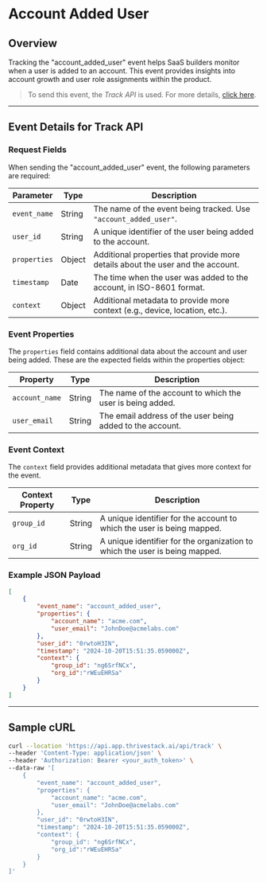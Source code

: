 # Account Added User

## Overview

Tracking the "account_added_user" event helps SaaS builders monitor when a user is added to an account. This event provides insights into account growth and user role assignments within the product.

> To send this event, the _Track API_ is used. For more details, [click here](/getting-started/analyze/instrumentation/events/event-tracking).

<hr/>

## Event Details for Track API

### Request Fields

When sending the "account_added_user" event, the following parameters are required:

| Parameter   | Type   | Description                                                                                     |
|-------------|--------|-------------------------------------------------------------------------------------------------|
| `event_name`  | String | The name of the event being tracked. Use `"account_added_user"`.                                   |
| `user_id`    | String | A unique identifier of the user being added to the account.                                       |
| `properties`  | Object | Additional properties that provide more details about the user and the account.                   |
| `timestamp`   | Date   | The time when the user was added to the account, in ISO-8601 format.                              |
| `context` | Object | Additional metadata to provide more context (e.g., device, location, etc.).                 |

### Event Properties

The `properties` field contains additional data about the account and user being added. These are the expected fields within the properties object:

| Property          | Type   | Description                                                |
|-------------------|--------|------------------------------------------------------------|
| `account_name`      | String | The name of the account to which the user is being added.   |
| `user_email`        | String | The email address of the user being added to the account.   |


### Event Context

The `context` field provides additional metadata that gives more context for the event.

| Context Property   | Type   | Description                                                               |
|--------------------|--------|---------------------------------------------------------------------------|
| `group_id`           | String | A unique identifier for the account to which the user is being mapped.     |
| `org_id`           | String | A unique identifier for the organization to which the user is being mapped.     |

### Example JSON Payload
```json
[
    {
        "event_name": "account_added_user",
        "properties": {
            "account_name": "acme.com",
            "user_email": "JohnDoe@acmelabs.com"
        },
        "user_id": "0rwtoH3IN",
        "timestamp": "2024-10-20T15:51:35.059000Z",
        "context": {
            "group_id": "ng6SrfNCx",
            "org_id":"rWEuEHRSa"
        }
    }
]
```

<hr/>

##  Sample cURL

```bash
curl --location 'https://api.app.thrivestack.ai/api/track' \
--header 'Content-Type: application/json' \
--header 'Authorization: Bearer <your_auth_token>' \
--data-raw '[
    {
        "event_name": "account_added_user",
        "properties": {
            "account_name": "acme.com",
            "user_email": "JohnDoe@acmelabs.com"
        },
        "user_id": "0rwtoH3IN",
        "timestamp": "2024-10-20T15:51:35.059000Z",
        "context": {
            "group_id": "ng6SrfNCx",
            "org_id":"rWEuEHRSa"
        }
    }
]'
```